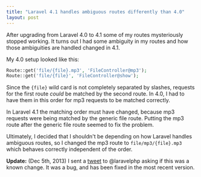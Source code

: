 ```yaml
---
title: "Laravel 4.1 handles ambiguous routes differently than 4.0"
layout: post
---
```


After upgrading from Laravel 4.0 to 4.1 some of my routes mysteriously stopped
working. It turns out I had some ambiguity in my routes and how those
ambiguities are handled changed in 4.1.

My 4.0 setup looked like this:

```php
Route::get('file/{file}.mp3', 'FileController@mp3');
Route::get('file/{file}', 'FileController@show');
```

Since the `{file}` wild card is not completely separated by slashes, requests
for the first route *could* be matched by the second route. In 4.0, I had to
have them in this order for mp3 requests to be matched correctly.

In Laravel 4.1 the matching order must have changed, because mp3 requests were
being matched by the generic file route. Putting the mp3 route after the
generic file route seemed to fix the problem.

Ultimately, I decided that I shouldn't be depending on how Laravel handles
ambiguous routes, so I changed the mp3 route to `file/mp3/{file}.mp3` which
behaves correctly independent of the order.

**Update:** (Dec 5th, 2013) I sent a [tweet][1] to @laravelphp asking if this was
a known change. It was a bug, and has been fixed in the most recent version.

[1]: https://twitter.com/captbaritone/status/408755958446174210

